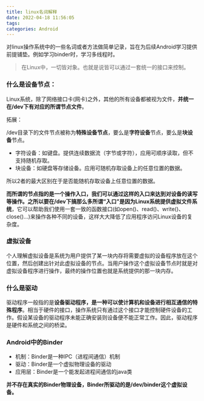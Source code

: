 ```yaml
---
title: linux名词解释
date: 2022-04-18 11:56:05
tags:
categories: Android
---
```

对linux操作系统中的一些名词或者方法做简单记录，旨在为后续Android学习提供前提铺垫。例如学习binder时，学习多线程时。

> 在Linux中，一切皆对象。也就是说皆可以通过一套统一的接口来控制。

<!-- more -->

### 什么是设备节点：
Linux系统，除了网络接口卡(网卡)之外，其他的所有设备都被视为文件，**并统一在/dev下有对应的所谓节点文件**。

拓展：

/dev目录下的文件节点被称为**特殊设备节点**，要么是**字符设备**节点，要么是**块设备**节点。
- 字符设备：如键盘。提供连续数据流（字节或字符），应用可顺序读取，但不支持随机存取。
- 块设备：如硬盘等存储设备。应用可随机存取设备上的任意位置的数据。

所以2者的最大区别在于是否能随机存取设备上任意位置的数据。

**而所谓的节点指的是一个操作入口，我们可以通过这样的入口来达到对设备的读写等操作。**之所以要在/dev下搞那么多所谓“入口”是因为Linux系统提供**虚拟文件系统**，它可以帮助我们使用一套一致的函数接口(如open()、read()、write()、close()...)来操作各种不同的设备，这样大大降低了应用程序访问Linux设备的复杂度。

### 虚拟设备
个人理解虚拟设备是系统为用户提供了某一块内存将需要虚拟的设备程序放在这个位置，然后创建出针对此虚拟设备的节点。当用户操作这个虚拟设备节点时就是对虚拟设备程序进行操作，最终的操作位置也就是系统提供的那一块内存。

### 什么是驱动
驱动程序一般指的是**设备驱动程序，是一种可以使计算机和设备进行相互通信的特殊程序**。相当于硬件的接口，操作系统只有通过这个接口才能控制硬件设备的工作。假设某设备的驱动程序未能正确安装则设备便不能正常工作。因此，驱动程序是硬件和系统之间的桥梁。

### Android中的Binder
- 机制：Binder是一种IPC（进程间通信）机制
- 驱动：Binder是一个虚拟物理设备的驱动
- 应用层：Binder是一个能发起进程间通信的java类

**并不存在真实的Binder物理设备，Binder所驱动的是/dev/binder这个虚拟设备。**